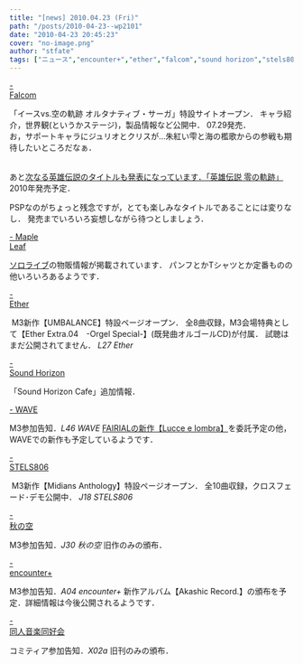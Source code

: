 ```yaml
---
title: "[news] 2010.04.23 (Fri)"
path: "/posts/2010-04-23--wp2101"
date: "2010-04-23 20:45:23"
cover: "no-image.png"
author: "stfate"
tags: ["ニュース","encounter+","ether","falcom","sound horizon","stels806","wave","三澤秋","同人音楽同好会","霜月はるか"]
---
```


<style type="text/css">
<!--
p {white-space: pre-wrap};
-->
</style>

<a  href="http://www.falcom.com/ys_vs_sora/index.html" target="_blank">- Falcom</a>
<div >「イースvs.空の軌跡 オルタナティブ・サーガ」特設サイトオープン．
キャラ紹介，世界観(というかステージ)，製品情報など公開中．
07.29発売．
<div >お，サポートキャラにジュリオとクリスが…朱紅い雫と海の檻歌からの参戦も期待したいところだなぁ．</div>
<p style="margin-top:15px">
あと<a href="http://news.dengeki.com/elem/000/000/257/257105/" target="_blank">次なる英雄伝説のタイトルも発表になっています．「英雄伝説 零の軌跡」</a>
2010年発売予定．
<div >PSPなのがちょっと残念ですが，とても楽しみなタイトルであることには変りなし．
発売までいろいろ妄想しながら待つとしましょう．</p></div></div>

<a  href="http://shimotsukin.com/" target="_blank">- Maple Leaf</a>
<div ><a href="http://shimotsukin.com/live/goods.html" target="_blank">ソロライブ</a>の物販情報が掲載されています．
パンフとかTシャツとか定番ものの他いろいろあるようです．</div>

<a  href="http://www.ether-music.com/" target="_blank">- Ether</a>
<div ><a href="http://www.ether-music.com/music/um.html" target="_blank"><img src="http://www.ether-music.com/img/um/umbanner.jpg" alt="" /></a>
M3新作【UMBALANCE】特設ページオープン．
全8曲収録，M3会場特典として【Ether Extra.04　-Orgel Special-】(既発曲オルゴールCD)が付属．
試聴はまだ公開されてません．
<em>L27 Ether</em></div>

<a  href="http://www.soundhorizon.com/information/index.html#100423" target="_blank">- Sound Horizon</a>
<div >「Sound Horizon Cafe」追加情報．</div>

<a  href="http://www.circle-wave.net/" target="_blank">- WAVE</a>
<div >M3参加告知．<em>L46 WAVE</em>
<a href="http://www.fairial.com/lucce/" target="_blank">FAIRIALの新作【Lucce e Iombra】</a>を委託予定の他，WAVEでの新作も予定しているようです．</div>

<a  href="http://www.stels806.com/" target="_blank">- STELS806</a>
<div ><a href="http://www.stels806.com/" target="_blank"><img src="http://www.stels806.com/stels806/release/bn_big.jpg" alt="" /></a>
M3新作【Midians Anthology】特設ページオープン．
全10曲収録，クロスフェード･デモ公開中．
<em>J18 STELS806</em></div>

<a  href="http://akisorablog.blog122.fc2.com/" target="_blank">- 秋の空</a>
<div >M3参加告知．<em>J30 秋の空</em>
旧作のみの頒布．</div>

<a  href="http://encounter-p.net/" target="_blank">- encounter+</a>
<div >M3参加告知．<em>A04 encounter+</em>
新作アルバム【Akashic Record.】の頒布を予定．詳細情報は今後公開されるようです．</div>

<a  href="http://www.doujin-ongaku.org/" target="_blank">- 同人音楽同好会</a>
<div >コミティア参加告知．<em>X02a</em>
旧刊のみの頒布．</div>